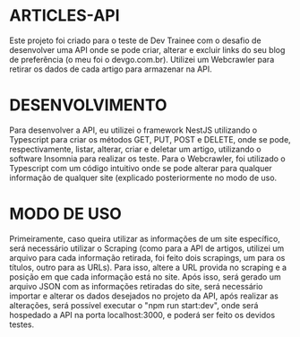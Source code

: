# ARTICLES-API

Este projeto foi criado para o teste de Dev Trainee com o desafio de desenvolver uma API onde se pode criar, alterar e excluir links do seu blog de preferência (o meu foi o devgo.com.br). Utilizei um Webcrawler para retirar os dados de cada artigo para armazenar na API.

# DESENVOLVIMENTO

Para desenvolver a API, eu utilizei o framework NestJS utilizando o Typescript para criar os métodos GET, PUT, POST e DELETE, onde se pode, respectivamente, listar, alterar, criar e deletar um artigo, utilizando o software Insomnia para realizar os teste.
Para o Webcrawler, foi utilizado o Typescript com um código intuitivo onde se pode alterar para qualquer informação de qualquer site (explicado posteriormente no modo de uso.

# MODO DE USO

Primeiramente, caso queira utilizar as informações de um site específico, será necessário utilizar o Scraping (como para a API de artigos, utilizei um arquivo para cada informação retirada, foi feito dois scrapings, um para os títulos, outro para as URLs). Para isso, altere a URL provida no scraping e a posição em que cada informação está no site.
Após isso, será gerado um arquivo JSON com as informações retiradas do site, será necessário importar e alterar os dados desejados no projeto da API, após realizar as alterações, será possível executar o "npm run start:dev", onde será hospedado a API na porta localhost:3000, e poderá ser feito os devidos testes.

